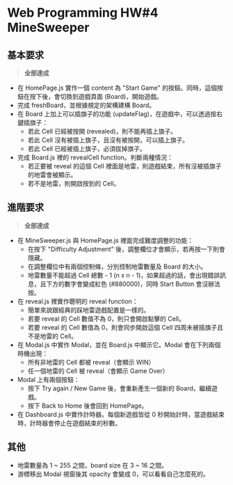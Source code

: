 # Web Programming HW#4 MineSweeper

## 基本要求
> **全部達成**

- 在 HomePage.js 實作一個 content 為 "Start Game" 的按鈕。同時，這個按鈕在按下後，會切換到遊戲頁面 (Board)，開始遊戲。
- 完成 freshBoard，並根據規定的架構建構 Board。
- 在 Board 上加上可以插旗子的功能 (updateFlag)，在遊戲中，可以透過按右鍵插旗子：
    - 若此 Cell 已經被按開 (revealed)，則不能再插上旗子。
    - 若此 Cell 沒有被插上旗子，且沒有被按開，可以插上旗子。
    - 若此 Cell 已經被插上旗子，必須拔掉旗子。
- 完成 Board.js 裡的 revealCell function。判斷兩種情況：
    - 若正要被 reveal 的這個 Cell 裡面是地雷，則遊戲結束，所有沒被插旗子的地雷會被顯示。
    - 若不是地雷，則開啟按到的 Cell。

## 進階要求
> **全部達成**

- 在 MineSweeper.js 與 HomePage.js 裡面完成難度調整的功能：
    - 在按下 "Difficulty Adjustment" 後，調整欄位才會顯示，若再按一下則會隱藏。
    - 在調整欄位中有兩個控制條，分別控制地雷數量及 Board 的大小。
    - 地雷數量不能超過 Cell 總數 - 1 (n x n - 1)，如果超過的話，會出現錯誤訊息，且下方的數字會變成紅色 (#880000)，同時 Start Button 會沒辦法按。
- 在 reveal.js 裡實作聰明的 reveal function：
    - 簡單來說跟經典的踩地雷遊戲配置是一樣的。
    - 若要 reveal 的 Cell 數值不為 0，則只會開啟點擊的 Cell。
    - 若要 reveal 的 Cell 數值為 0，則會同步開啟這個 Cell 四周未被插旗子且不是地雷的 Cell。
- 在 Modal.js 中實作 Modal，並在 Board.js 中顯示它。Modal 會在下列兩個時機出現：
    - 所有非地雷的 Cell 都被 reveal（會顯示 WIN）
    - 任一個地雷的 Cell 被 reveal（會顯示 Game Over）
- Modal 上有兩個按鈕：
    - 按下 Try again / New Game 後，會重新產生一個新的 Board，繼續遊戲。
    - 按下 Back to Home 後會回到 HomePage。
- 在 Dashboard.js 中實作計時器。每個新遊戲皆從 0 秒開始計時，當遊戲結束時，計時器會停止在遊戲結束的秒數。

## 其他
- 地雷數量為 1 ~ 255 之間，board size 在 3 ~ 16 之間。
- 游標移出 Modal 視窗後其 opacity 會變成 0，可以看看自己怎麼死的。